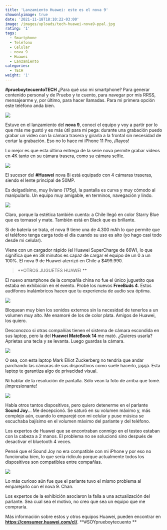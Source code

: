 ```yaml
---
title: 'Lanzamiento Huawei: este es el nova 9'
showonlyimage: true
date: '2021-11-18T18:10:22-03:00'
image: /images/uploads/tech-huawei-nova9-ppal.jpg
rating: '1'
tags:
  - Smartphone
  - Teléfono
  - Celular
  - nova 9
  - Huawei
  - Lanzamiento
categories:
  - TECH
weight: '1'
---
```

**\#prueboytecuentoTECH** ¿Para qué uso mi smartphone? Para generar contenido personal y de Pruebo y te cuento, para navegar por mis RRSS, mensajearme y, por último, para hacer llamadas. Para mi primera opción este teléfono anda bien.

<!--more-->

![](/images/uploads/tech-huawei-nova9-ppal.jpg)

Estuve en el lanzamiento del **nova 9**, conocí el equipo y voy a partir por lo que más me gustó y es más útil para mi pega: durante una grabación puedo grabar un video con la cámara trasera y girarla a la frontal sin necesidad de cortar la grabación. Eso no lo hace mi iPhone 11 Pro, ¡Rayos!



Lo mejor es que esta última entrega de la serie nova permite grabar videos en 4K tanto en su cámara trasera, como su cámara selfie. 



![](/images/uploads/tech-huawei-nova-9-yo.jpg)

El sucesor del **\#Huawei** nova 8i está equipado con 4 cámaras traseras, siendo el lente principal de 50MP. 



Es delgadísimo, muy liviano (175g), la pantalla es curva y muy cómodo al manipularlo. Un equipo muy amigable, en terminos, navegación y lindo. 



![](/images/uploads/tech-huawei-nova-9-2.jpg)

Claro, porque la estética también cuenta: a Chile llegó en color Starry Blue que es tornasol y mate. También está en Black que es brillante.



Si de batería se trata, el nova 9 tiene una de 4.300 mAh lo que permite que el teléfono tenga carga todo el día cuando su uso es alto (yo hago casi todo desde mi celular). 



Viene con un cargador rápido (el Huawei SuperCharge de 66W), lo que significa que en 38 minutos es capaz de cargar el equipo de un 0 a un 100%. El nova 9 de Huawei aterrizó en Chile a $499.990.



> **OTROS JUGUETES HUAWEI**



El nuevo smartphone de la compañía china no fue el único juguetito que estaba en exhibición en el evento. Probé los nuevos **FreeBuds 4**. Estos audífonos inalámbricos hacen que tu experiencia de audio sea óptima. 



![](/images/uploads/tech-huawei-nova-9-buds.jpg)

Bloquean muy bien los sonidos externos sin la necesidad de tenerlos a un volumen muy alto. Me enamoré de los de color plata. Amigos de Huawei, los quiero.



Desconozco si otras compañías tienen el sistema de cámara escondida en sus laptop, pero la del **Huawei MateBook 14** me mató. ¿Quieres usarla? Aprietas una tecla y se levanta. Luego guardas la cámara. 



![](/images/uploads/tech-huawei-nova-9-compu-y-yo.jpg)

O sea, con esta laptop Mark Elliot Zuckerberg no tendría que andar parchando las cámaras de sus dispositivos como suele hacerlo, jajajá. Esta laptop te garantiza algo de privacidad visual. 



Ni hablar de la resolución de pantalla. Sólo vean la foto de arriba que tomé. ¡Impresionante!



![](/images/uploads/tech-huawei-nova-9-camara.jpg)

Había otros tantos dispositivos, pero quiero detenerme en el parlante **Sound Joy**… Me decepcionó. Se saturó en su volumen máximo y, más complejo aún, cuando lo emparejé con mi celular y puse música se escuchaba bajísimo en el volumen máximo del parlante y del teléfono.



Los expertos de Huawei que se encontraban conmigo en el testeo estaban con la cabeza a 2 manos. El problema no se solucionó sino después de desactivar el bluetooth 4 veces. 



Pensé que el Sound Joy no era compatible con mi iPhone y por eso no funcionaba bien, lo que sería ridículo porque actualmente todos los dispositivos son compatibles entre compañías.



![](/images/uploads/tech-huawei-nova-9-parlante-agua.jpg)

Lo más curioso aún fue que el parlante tuvo el mismo problema al emparejarlo con el nova 9. Chan.



Los expertos de la exhibición asociaron la falla a una actualización del parlante. Sea cual sea el motivo, no creo que sea un equipo que me compraría.



Más información sobre estos y otros equipos Huawei, pueden encontrar en **https://consumer.huawei.com/cl/**. **\#SOYprueboytecuento**
